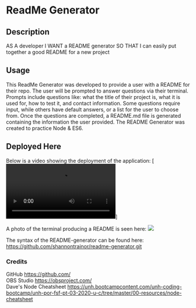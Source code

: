 # ReadMe Generator

## Description
AS A developer
I WANT a README generator
SO THAT I can easily put together a good README for a new project

## Usage
This ReadMe Generator was developed to provide a user with a README for their repo. The user will be prompted to answer questions via their terminal. Prompts include questions like: what the title of their project is, what it is used for, how to test it, and contact information. Some questions require input, while others have default answers, or a list for the user to choose from. Once the questions are completed, a README.md file is generated containing the information the user provided. The README Generator was created to practice Node & ES6.

## Deployed Here
Below is a video showing the deployment of the application:
[![Watch Video Here](readme-gen-video.mp4)]

A photo of the terminal producing a README is seen here:
![](readme-generator\readme-gen-clip.png)


The syntax of the README-generator can be found here:
https://github.com/shannontrainor/readme-generator.git


### Credits
GitHub https://github.com/  
OBS Studio https://obsproject.com/  
Dave's Node Cheatsheet https://unh.bootcampcontent.com/unh-coding-bootcamp/unh-por-fsf-pt-03-2020-u-c/tree/master/00-resources/node-cheatsheet

